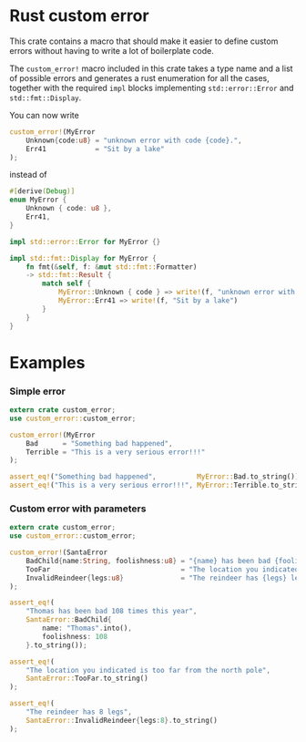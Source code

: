 # Rust custom error

This crate contains a macro that should make it easier
to define custom errors without having to write a lot of boilerplate code.

The `custom_error!` macro included in this crate takes a type name
and a list of possible errors and generates a rust enumeration for all the cases,
together with the required `impl` blocks implementing `std::error::Error`
and `std::fmt::Display`. 

You can now write

```rust
custom_error!(MyError
    Unknown{code:u8} = "unknown error with code {code}.",
    Err41            = "Sit by a lake"
);
```

instead of

```rust
#[derive(Debug)]
enum MyError {
    Unknown { code: u8 },
    Err41,
}

impl std::error::Error for MyError {}

impl std::fmt::Display for MyError {
    fn fmt(&self, f: &mut std::fmt::Formatter)
    -> std::fmt::Result {
        match self {
            MyError::Unknown { code } => write!(f, "unknown error with code {}." , code),
            MyError::Err41 => write!(f, "Sit by a lake")
        }
    }
}
```

# Examples

### Simple error
```rust
extern crate custom_error;
use custom_error::custom_error;

custom_error!(MyError
    Bad      = "Something bad happened",
    Terrible = "This is a very serious error!!!"
);

assert_eq!("Something bad happened",          MyError::Bad.to_string());
assert_eq!("This is a very serious error!!!", MyError::Terrible.to_string());
```

### Custom error with parameters
```rust
extern crate custom_error;
use custom_error::custom_error;

custom_error!(SantaError
    BadChild{name:String, foolishness:u8} = "{name} has been bad {foolishness} times this year",
    TooFar                                = "The location you indicated is too far from the north pole",
    InvalidReindeer{legs:u8}              = "The reindeer has {legs} legs"
);

assert_eq!(
    "Thomas has been bad 108 times this year",
    SantaError::BadChild{
        name: "Thomas".into(),
        foolishness: 108
    }.to_string());

assert_eq!(
    "The location you indicated is too far from the north pole",
    SantaError::TooFar.to_string()
);

assert_eq!(
    "The reindeer has 8 legs",
    SantaError::InvalidReindeer{legs:8}.to_string()
);
```
